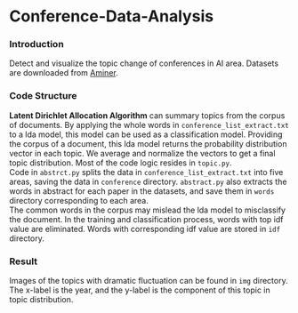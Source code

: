 # Conference-Data-Analysis
### Introduction
Detect and visualize the topic change of conferences in AI area. Datasets are downloaded from [Aminer](https://aminer.org/open-academic-graph).
### Code Structure
<b>Latent Dirichlet Allocation Algorithm</b> can summary topics from the corpus of documents. By applying the whole words in `conference_list_extract.txt` to a lda model, this model can be used as a classification model. Providing the corpus of a document, this lda model returns the probability distribution vector in each topic. We average and normalize the vectors to get a final topic distribution. Most of the code logic resides in `topic.py`.      
Code in `abstrct.py` splits the data in `conference_list_extract.txt` into five areas, saving the data in `conference` directory. `abstract.py` also extracts the words in abstract for each paper in the datasets, and save them in `words` directory corresponding to each area.  
The common words in the corpus may mislead the lda model to misclassify the document. In the training and classification process, words with top idf value are eliminated. Words with corresponding idf value are stored in `idf` directory.
### Result
Images of the topics with dramatic fluctuation can be found in `img` directory. The x-label is the year, and the y-label is the component of this topic in topic distribution.
